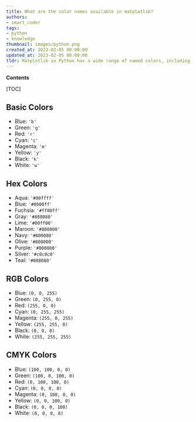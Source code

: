 ```yaml
---
title: What are the color names available in matplotlib?
authors:
- smart_coder
tags:
- python
- knowledge
thumbnail: images/python.png
created_at: 2023-02-05 00:00:00
updated_at: 2023-02-05 00:00:00
tldr: Matplotlib in Python has a wide range of named colors, including basic colors like blue, green, red, and more exotic colors like chartreuse, periwinkle, and salmon.
---
```


**Contents**

[TOC]

## Basic Colors

- Blue: `'b'`
- Green: `'g'`
- Red: `'r'`
- Cyan: `'c'`
- Magenta: `'m'`
- Yellow: `'y'`
- Black: `'k'`
- White: `'w'`

## Hex Colors

- Aqua: `'#00ffff'`
- Blue: `'#0000ff'`
- Fuchsia: `'#ff00ff'`
- Gray: `'#808080'`
- Lime: `'#00ff00'`
- Maroon: `'#800000'`
- Navy: `'#000080'`
- Olive: `'#808000'`
- Purple: `'#800080'`
- Silver: `'#c0c0c0'`
- Teal: `'#008080'`

## RGB Colors

- Blue: `(0, 0, 255)`
- Green: `(0, 255, 0)`
- Red: `(255, 0, 0)`
- Cyan: `(0, 255, 255)`
- Magenta: `(255, 0, 255)`
- Yellow: `(255, 255, 0)`
- Black: `(0, 0, 0)`
- White: `(255, 255, 255)`

## CMYK Colors

- Blue: `(100, 100, 0, 0)`
- Green: `(100, 0, 100, 0)`
- Red: `(0, 100, 100, 0)`
- Cyan: `(0, 0, 0, 0)`
- Magenta: `(0, 100, 0, 0)`
- Yellow: `(0, 0, 100, 0)`
- Black: `(0, 0, 0, 100)`
- White: `(0, 0, 0, 0)`
